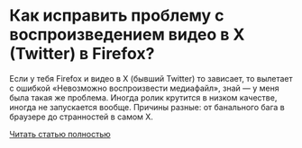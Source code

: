 # Как исправить проблему с воспроизведением видео в X (Twitter) в Firefox?



Если у тебя Firefox и видео в X (бывший Twitter) то зависает, то вылетает с ошибкой «Невозможно воспроизвести медиафайл», знай — у меня была такая же проблема. Иногда ролик крутится в низком качестве, иногда не запускается вообще. Причины разные: от банального бага в браузере до странностей в самом X.

[Читать статью полностью](https://xyberbara.com/web/vosproizvedeniye-video-v-x-twitter-ne-rabotayet-v-firefox/)
